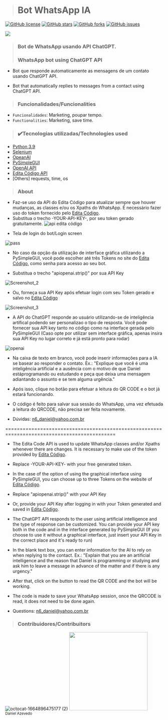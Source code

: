 > <h1>Bot WhatsApp IA</h1>
[![GitHub license](https://img.shields.io/github/license/DanAzevedo/bot-ia-whatsapp?style=for-the-badge)](https://github.com/DanAzevedo/bot-ia-whatsapp/blob/main/LICENSE)
[![GitHub stars](https://img.shields.io/github/stars/DanAzevedo/bot-ia-whatsapp?style=for-the-badge)](https://github.com/DanAzevedo/bot-ia-whatsapp/stargazers)
[![GitHub forks](https://img.shields.io/github/forks/DanAzevedo/bot-ia-whatsapp?style=for-the-badge)](https://github.com/DanAzevedo/bot-ia-whatsapp/network)
[![GitHub issues](https://img.shields.io/github/issues/DanAzevedo/bot-ia-whatsapp?style=for-the-badge)](https://github.com/DanAzevedo/bot-ia-whatsapp/issues)

<p>
<img src="http://img.shields.io/static/v1?label=STATUS&message=%20DEVELOPING&color=YELLOW&style=for-the-badge"/>
</p>

> <h3>Bot de WhatsApp usando API ChatGPT.</h3>
> <h3>WhatsApp bot using ChatGPT API</h3>  

- Bot que responde automaticamente as mensagens de um contato usando ChatGPT API.

- Bot that automatically replies to messages from a contact using ChatGPT API.

> <h3>Funcionalidades/Funcionalities</h3>

- `Funcionalidades`: Marketing, poupar tempo.
- `Functionalities`: Marketing, save time.
 
> <h3>✔️Tecnologias utilizadas/Technologies used</h3>

- [Python 3.9](https://www.python.org/)
- [Selenium](https://www.selenium.dev/)
- [OpeanAI](https://platform.openai.com/docs/libraries)
- [PySimpleGUI](https://www.pysimplegui.org/en/latest/)
- [OpenAI API](https://openai.com/api/)
- [Edita Código API](https://editacodigo.com.br/index/index.php)
- [Others] requests, time, os

> <h3>About</h3>
- Faz-se uso da API do Edita Código para atualizar sempre que houver mudanças, as classes e/ou os Xpaths do WhatsApp. É necessário fazer uso do token fornecido pelo [Edita Código](https://editacodigo.com.br/index/index.php).
- Substitua o trecho -YOUR-API-KEY-, por seu token gerado gratuitamente.
![api edita código](https://user-images.githubusercontent.com/60473748/217601436-d0b9ca7b-31e1-45b8-a5d4-ffd9f1c62462.png)

* Tela de login do bot/Login screen

![pass](https://user-images.githubusercontent.com/60473748/217604253-271a3864-45f3-4a7c-bcef-1399502716db.png)

- No caso da opção da utilização de interface gráfica utilizando a PySimpleGUI, você pode escolher até três Tokens no site do [Edita Código](https://editacodigo.com.br/index/index.php), como senha para acesso ao seu bot.
* Substitua o trecho "apiopenai.strip()" por sua API Key

![Screenshot_2](https://user-images.githubusercontent.com/60473748/217602981-92f3026e-b97c-4c55-8442-0b40dce576c8.png)

* Ou, forneça sua API Key após efetuar login com seu Token gerado e salvo no [Edita Código](https://editacodigo.com.br/index/index.php)

![Screenshot_3](https://user-images.githubusercontent.com/60473748/217604171-ffaf57ff-70bb-442d-8a84-e32d5802df09.png)

- A API do ChatGPT responde ao usuário utilizando-se de inteligência artifical podendo ser personalizao o tipo de resposta. Você pode fornecer sua API key tanto no código como na interface gerada pelo PySimpleGUI (Caso opte por utilizar sem interface gráfica, apenas insira sua API Key no lugar correto e já está pronto para rodar)

![openai](https://user-images.githubusercontent.com/60473748/217603389-a72d5290-ec76-4e68-96a0-6be33286bfa1.png)

- Na caixa de texto em branco, você pode inserir informações para a IA se basear ao responder o contato.
Ex.: "Explique que você é uma inteligência artificial e a ausência com o motivo de que Daniel estáprogramando ou estudando e peça que deixa uma mensagem adiantando o assunto e se tem alguma urgência."

- Após isso, clique no botão para efetuar a leitura do QR CODE e o bot já estará funcionando.

- O código é feito para salvar sua sessão do WhatsApp, uma vez efetuada a leitura do QRCODE, não precisa ser feita novamente.

- Dúvidas: n6_daniel@yahoo.com.br

============================================================================================

- The Edita Code API is used to update WhatsApp classes and/or Xpaths whenever there are changes. It is necessary to make use of the token provided by [Edita Código](https://editacodigo.com.br/index/index.php).
- Replace -YOUR-API-KEY- with your free generated token.

- In the case of the option of using the graphical interface using PySimpleGUI, you can choose up to three Tokens on the website of [Edita Código](https://editacodigo.com.br/index/index.php).
* Replace "apiopenai.strip()" with your API Key

* Or, provide your API Key after logging in with your Token generated and saved in [Edita Código](https://editacodigo.com.br/index/index.php).

- The ChatGPT API responds to the user using artificial intelligence and the type of response can be customized. You can provide your API key both in the code and in the interface generated by PySimpleGUI (If you choose to use it without a graphical interface, just insert your API Key in the correct place and it's ready to run)

- In the blank text box, you can enter information for the AI ​​to rely on when replying to the contact.
Ex.: "Explain that you are an artificial intelligence and the reason that Daniel is programming or studying and ask him to leave a message in advance of the matter and if there is any urgency."

- After that, click on the button to read the QR CODE and the bot will be working.

- The code is made to save your WhatsApp session, once the QRCODE is read, it does not need to be done again.

- Questions: n6_daniel@yahoo.com.br


> <h3>Contribuidores/Contribuitors</h3>

![octocat-1664896475177 (2)](https://user-images.githubusercontent.com/60473748/193859722-6fef2b23-a921-4c41-a600-487de23176b8.png)
<img src="https://avatars.githubusercontent.com/u/60473748?s=400&u=dde6f4919a91bc1d5c33737be4259f845a0ee553&v=4" width=250><br><sub>Daniel Azevedo</sub>

 
